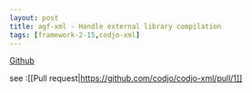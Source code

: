 ```yaml
---
layout: post
title: agf-xml - Handle external library compilation
tags: [framework-2-15,codjo-xml]
---
```


<u>Github</u>

see :[[Pull request|https://github.com/codjo/codjo-xml/pull/1]]
